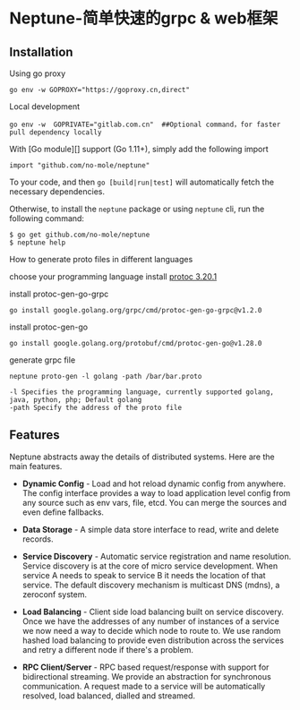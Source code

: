 # Neptune-简单快速的grpc & web框架

## Installation

Using go proxy
```shell
go env -w GOPROXY="https://goproxy.cn,direct"
```

Local development
```shell
go env -w  GOPRIVATE="gitlab.com.cn"  ##Optional command，for faster pull dependency locally
```

With [Go module][] support (Go 1.11+), simply add the following import
```shell
import "github.com/no-mole/neptune"
```

To your code, and then `go [build|run|test]` will automatically fetch the
necessary dependencies.

Otherwise, to install the `neptune` package or using `neptune` cli, run the following command:

```console
$ go get github.com/no-mole/neptune
$ neptune help
```

How to generate proto files in different languages

choose your programming language install [protoc 3.20.1](https://github.com/protocolbuffers/protobuf/releases/tag/v3.20.1) 

install protoc-gen-go-grpc
```console
go install google.golang.org/grpc/cmd/protoc-gen-go-grpc@v1.2.0
```

install protoc-gen-go 
```console
go install google.golang.org/protobuf/cmd/protoc-gen-go@v1.28.0
```

generate grpc file
```console
neptune proto-gen -l golang -path /bar/bar.proto

-l Specifies the programming language, currently supported golang, java, python, php; Default golang
-path Specify the address of the proto file

```


## Features

Neptune abstracts away the details of distributed systems. Here are the main features.

- **Dynamic Config** - Load and hot reload dynamic config from anywhere. The config interface provides a way to load application
  level config from any source such as env vars, file, etcd. You can merge the sources and even define fallbacks.

- **Data Storage** - A simple data store interface to read, write and delete records.

- **Service Discovery** - Automatic service registration and name resolution. Service discovery is at the core of micro service
    development. When service A needs to speak to service B it needs the location of that service. The default discovery mechanism is
    multicast DNS (mdns), a zeroconf system.

- **Load Balancing** - Client side load balancing built on service discovery. Once we have the addresses of any number of instances
  of a service we now need a way to decide which node to route to. We use random hashed load balancing to provide even distribution
  across the services and retry a different node if there's a problem. 

- **RPC Client/Server** - RPC based request/response with support for bidirectional streaming. We provide an abstraction for synchronous
  communication. A request made to a service will be automatically resolved, load balanced, dialled and streamed.